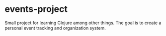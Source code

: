 # events-project

Small project for learning Clojure among other things. The goal is to create a personal event tracking and organization system.
